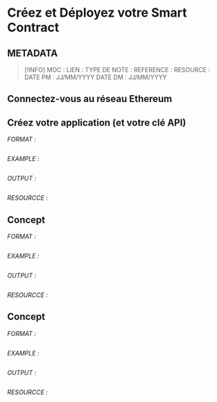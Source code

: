 # Créez et Déployez votre Smart Contract

## METADATA
> [!INFO]
> MOC                    :
> LIEN                     : 
> TYPE DE NOTE   :
>  REFERENCE       : 
>  RESOURCE        :
> DATE PM             : JJ/MM/YYYY
> DATE DM             : JJ/MM/YYYY


## Connectez-vous au réseau Ethereum
## Créez votre application (et votre clé API)
*FORMAT :*

````

````

*EXAMPLE :*

````

````

*OUTPUT :*

````

````

*RESOURCCE :*
## Concept 
*FORMAT :*

````

````

*EXAMPLE :*

````

````

*OUTPUT :*

````

````

*RESOURCCE :*
## Concept 
*FORMAT :*

````

````

*EXAMPLE :*

````

````

*OUTPUT :*

````

````

*RESOURCCE :*